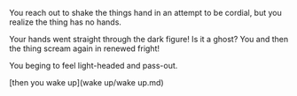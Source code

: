 You reach out to shake the things hand in an attempt to be cordial, but you
realize the thing has no hands.

Your hands went straight through the dark figure! Is it a ghost?
You and then the thing scream again in renewed fright!

You beging to feel light-headed and pass-out.

[then you wake up](wake up/wake up.md)
